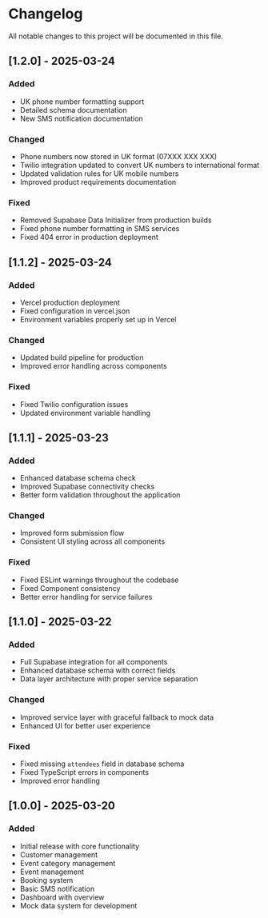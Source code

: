 # Changelog

All notable changes to this project will be documented in this file.

## [1.2.0] - 2025-03-24

### Added
- UK phone number formatting support
- Detailed schema documentation 
- New SMS notification documentation

### Changed
- Phone numbers now stored in UK format (07XXX XXX XXX)
- Twilio integration updated to convert UK numbers to international format
- Updated validation rules for UK mobile numbers
- Improved product requirements documentation

### Fixed
- Removed Supabase Data Initializer from production builds
- Fixed phone number formatting in SMS services
- Fixed 404 error in production deployment

## [1.1.2] - 2025-03-24

### Added
- Vercel production deployment
- Fixed configuration in vercel.json
- Environment variables properly set up in Vercel

### Changed
- Updated build pipeline for production
- Improved error handling across components

### Fixed
- Fixed Twilio configuration issues
- Updated environment variable handling

## [1.1.1] - 2025-03-23

### Added
- Enhanced database schema check
- Improved Supabase connectivity checks
- Better form validation throughout the application

### Changed
- Improved form submission flow
- Consistent UI styling across all components

### Fixed
- Fixed ESLint warnings throughout the codebase
- Fixed Component consistency
- Better error handling for service failures

## [1.1.0] - 2025-03-22

### Added
- Full Supabase integration for all components
- Enhanced database schema with correct fields
- Data layer architecture with proper service separation

### Changed
- Improved service layer with graceful fallback to mock data
- Enhanced UI for better user experience

### Fixed
- Fixed missing `attendees` field in database schema
- Fixed TypeScript errors in components
- Improved error handling

## [1.0.0] - 2025-03-20

### Added
- Initial release with core functionality
- Customer management
- Event category management
- Event management
- Booking system
- Basic SMS notification
- Dashboard with overview
- Mock data system for development 